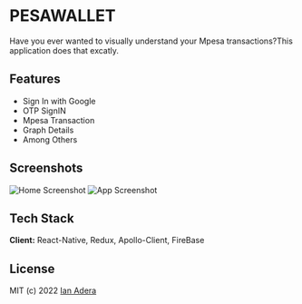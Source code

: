 # PESAWALLET

Have you ever wanted to visually understand your Mpesa transactions?This application does that excatly.

## Features

- Sign In with Google
- OTP SignIN
- Mpesa Transaction
- Graph Details
- Among Others

## Screenshots

![Home Screenshot](https://github.com/Ianodad/PesaWallet/tree/master/screenshots/homescreen.screenshot.png)
![App Screenshot](https://github.com/Ianodad/PesaWallet/tree/master/screenshots/pesawallet.screenshot.jpg)

## Tech Stack

**Client:** React-Native, Redux, Apollo-Client, FireBase

## License

MIT (c) 2022 [Ian Adera](https://github.com/ianodad)
